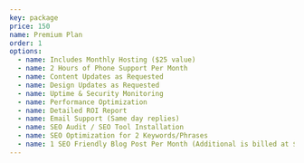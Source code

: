 ```yaml
---
key: package
price: 150
name: Premium Plan
order: 1
options:
  - name: Includes Monthly Hosting ($25 value)
  - name: 2 Hours of Phone Support Per Month
  - name: Content Updates as Requested
  - name: Design Updates as Requested
  - name: Uptime & Security Monitoring
  - name: Performance Optimization
  - name: Detailed ROI Report
  - name: Email Support (Same day replies)
  - name: SEO Audit / SEO Tool Installation
  - name: SEO Optimization for 2 Keywords/Phrases
  - name: 1 SEO Friendly Blog Post Per Month (Additional is billed at $50 per post)
---
```

